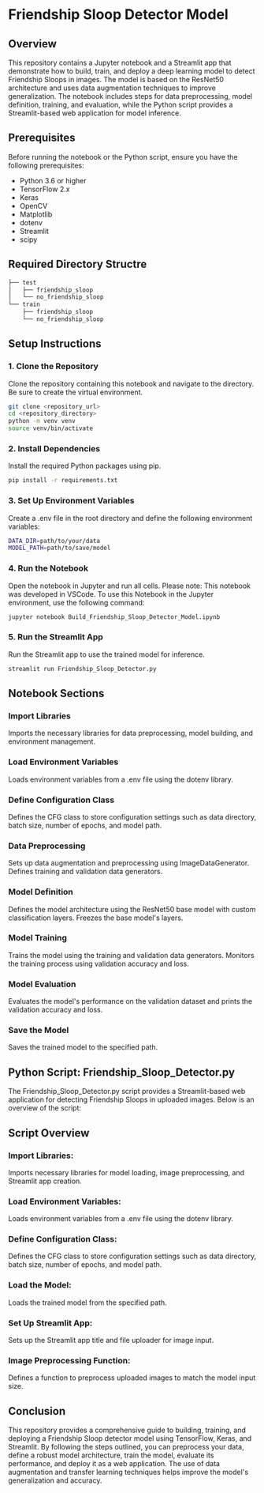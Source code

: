 # Friendship Sloop Detector Model

## Overview

This repository contains a Jupyter notebook and a Streamlit app that demonstrate how to build, train, and deploy a deep learning model to detect Friendship Sloops in images. The model is based on the ResNet50 architecture and uses data augmentation techniques to improve generalization. The notebook includes steps for data preprocessing, model definition, training, and evaluation, while the Python script provides a Streamlit-based web application for model inference.

## Prerequisites

Before running the notebook or the Python script, ensure you have the following prerequisites:

- Python 3.6 or higher
- TensorFlow 2.x
- Keras
- OpenCV
- Matplotlib
- dotenv
- Streamlit
- scipy

## Required Directory Structre

```bash
├── test
│   ├── friendship_sloop
│   └── no_friendship_sloop
└── train
    ├── friendship_sloop
    └── no_friendship_sloop
```

## Setup Instructions

### 1. Clone the Repository
Clone the repository containing this notebook and navigate to the directory. Be sure to create the virtual environment.
```bash
git clone <repository_url>
cd <repository_directory>
python -m venv venv
source venv/bin/activate
```

### 2. Install Dependencies
Install the required Python packages using pip.
```bash
pip install -r requirements.txt
```

### 3. Set Up Environment Variables
Create a .env file in the root directory and define the following environment variables:
```bash
DATA_DIR=path/to/your/data
MODEL_PATH=path/to/save/model
```

### 4. Run the Notebook
Open the notebook in Jupyter and run all cells. Please note: This notebook was developed in VSCode. To use this Notebook in the Jupyter environment, use the following command:
```bash
jupyter notebook Build_Friendship_Sloop_Detector_Model.ipynb
```

### 5. Run the Streamlit App
Run the Streamlit app to use the trained model for inference.
```bash
streamlit run Friendship_Sloop_Detector.py
```

## Notebook Sections

### Import Libraries
Imports the necessary libraries for data preprocessing, model building, and environment management.

### Load Environment Variables
Loads environment variables from a .env file using the dotenv library.

### Define Configuration Class
Defines the CFG class to store configuration settings such as data directory, batch size, number of epochs, and model path.

### Data Preprocessing
Sets up data augmentation and preprocessing using ImageDataGenerator. Defines training and validation data generators.

### Model Definition
Defines the model architecture using the ResNet50 base model with custom classification layers. Freezes the base model's layers.

### Model Training
Trains the model using the training and validation data generators. Monitors the training process using validation accuracy and loss.

### Model Evaluation
Evaluates the model's performance on the validation dataset and prints the validation accuracy and loss.

### Save the Model
Saves the trained model to the specified path.

## Python Script: Friendship_Sloop_Detector.py

The Friendship_Sloop_Detector.py script provides a Streamlit-based web application for detecting Friendship Sloops in uploaded images. Below is an overview of the script:

## Script Overview

### Import Libraries:

Imports necessary libraries for model loading, image preprocessing, and Streamlit app creation.

### Load Environment Variables:

Loads environment variables from a .env file using the dotenv library.

### Define Configuration Class:

Defines the CFG class to store configuration settings such as data directory, batch size, number of epochs, and model path.

### Load the Model:

Loads the trained model from the specified path.

### Set Up Streamlit App:

Sets up the Streamlit app title and file uploader for image input.

### Image Preprocessing Function:

Defines a function to preprocess uploaded images to match the model input size.

## Conclusion
This repository provides a comprehensive guide to building, training, and deploying a Friendship Sloop detector model using TensorFlow, Keras, and Streamlit. By following the steps outlined, you can preprocess your data, define a robust model architecture, train the model, evaluate its performance, and deploy it as a web application. The use of data augmentation and transfer learning techniques helps improve the model's generalization and accuracy.